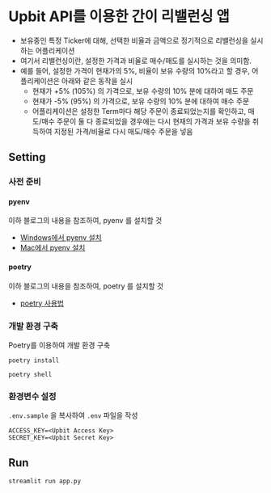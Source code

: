 # Upbit API를 이용한 간이 리밸런싱 앱

- 보유중인 특정 Ticker에 대해, 선택한 비율과 금액으로 정기적으로 리밸런싱을 실시하는 어플리케이션
- 여기서 리밸런싱이란, 설정한 가격과 비율로 매수/매도를 실시하는 것을 의미함.
- 예를 들어, 설정한 가격이 현재가의 5%, 비율이 보유 수량의 10%라고 할 경우, 어플리케이션은 아래와 같은 동작을 실시
  - 현재가 +5% (105%) 의 가격으로, 보유 수량의 10% 분에 대하여 매도 주문
  - 현재가 -5% (95%) 의 가격으로, 보유 수량의 10% 분에 대하여 매수 주문
  - 어플리케이션은 설정한 Term마다 해당 주문이 종료되었는지를 확인하고, 매도/매수 주문이 둘 다 종료되었을 경우에는 다시 현재의 가격과 보유 수량을 취득하여 지정된 가격/비율로 다시 매도/매수 주문을 넣음

## Setting

### 사전 준비

#### pyenv

이하 블로그의 내용을 참조하여, pyenv 를 설치할 것

- [Windows에서 pyenv 설치](https://idenrai.tistory.com/277)
- [Mac에서 pyenv 설치](https://idenrai.tistory.com/273)

#### poetry

이하 블로그의 내용을 참조하여, poetry 를 설치할 것

- [poetry 사용법](https://idenrai.tistory.com/289)

### 개발 환경 구축

Poetry를 이용하여 개발 환경 구축

```shell
poetry install
```

```shell
poetry shell
```

### 환경변수 설정

`.env.sample` 을 복사하여 `.env` 파일을 작성

```shell
ACCESS_KEY=<Upbit Access Key>
SECRET_KEY=<Upbit Secret Key>
```

## Run

```shell
streamlit run app.py
```

